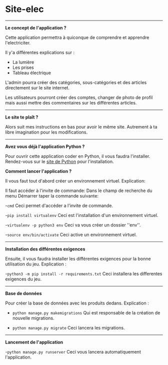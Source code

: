 # Site-elec

-----------------

**Le concept de l'application ?**

Cette application permettra à quiconque de comprendre et apprendre l'electriciter.

Il y'a différentes explications sur :
- La lumière
- Les prises
- Tableau électrique

L'admin pourra créer des catégories, sous-catégories et des articles directement sur le site internet.

Les utilisateurs pourront créer des comptes, changer de photo de profil mais aussi mettre des commentaires sur les différentes articles.

-----------------

**Le site te plaît ?**

Alors suit mes instructions en bas pour avoir le même site.
Autrement à ta libre imagination pour les modifications.

-----------------

**Avez vous déjà l'application Python ?**

Pour ouvrir cette application coder en Python, il vous faudra l'installer.
Rendez-vous sur le [site de Python](https://www.python.org/) pour l'installation.

**Comment lancer l'application ?**

Il vous faut tout d'abord créer un environnement virtuel.
Explication:

Il faut accéder à l'invite de commande:
Dans le champ de recherche du menu Démarrer taper la commande suivante:

-`cmd`
Ceci permet d'accéder a l'invite de commande.

-`pip install virtualenv`
Ceci est l'installation d'un environnement virtuel.

-`virtualenv -p python3 env`
Ceci va vous créer un dossier ''env''.

-`source env/bin/activate`
Ceci active un environnement virtuel.

-----------------

**Installation des différentes exigences**


Ensuite, il vous faudra installer les différentes exigences pour la bonne utilisation du jeu.
Explication :

-`python3 -m pip install -r requirements.txt`
Ceci installera les differentes exigences du jeu.

-----------------

**Base de données**

Pour créer la base de données avec les produits dedans.
Explication :

- `python manage.py makemigrations`
Qui est responsable de la création de nouvelle migrations.

- `python manage.py migrate`
Ceci lancera les migrations.

-----------------

**Lancement de l'application**

-`python manage.py runserver`
Ceci vous lancera automatiquement l'application.